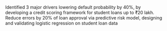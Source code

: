 Identified 3 major drivers lowering default probability by 40%, by developing a credit scoring framework for student loans up to ₹20 lakh.
Reduce errors by 20% of  loan approval  via predictive risk model, designing and validating logistic regression on student loan data

